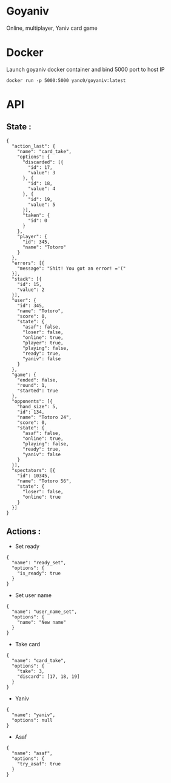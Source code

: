 # Goyaniv
Online, multiplayer, Yaniv card game

# Docker
Launch goyaniv docker container and bind 5000 port to host IP
```
docker run -p 5000:5000 yanc0/goyaniv:latest
```
# API
State :
-------

```
{
  "action_last": {
    "name": "card_take",
    "options": {
      "discarded": [{
        "id": 17,
        "value": 3
      }, {
        "id": 18,
        "value": 4
      }, {
        "id": 19,
        "value": 5
      }],
      "taken": {
        "id": 0
      }
    },
    "player": {
      "id": 345,
      "name": "Totoro"
    }
  },
  "errors": [{
    "message": "Shit! You got an error! ='("
  }],
  "stack": [{
    "id": 15,
    "value": 2
  }],
  "user": {
    "id": 345,
    "name": "Totoro",
    "score": 0,
    "state": {
      "asaf": false,
      "loser": false,
      "online": true,
      "player": true,
      "playing": false,
      "ready": true,
      "yaniv": false
    }
  },
  "game": {
    "ended": false,
    "round": 1,
    "started": true
  },
  "opponents": [{
    "hand_size": 5,
    "id": 134,
    "name": "Totoro 24",
    "score": 0,
    "state": {
      "asaf": false,
      "online": true,
      "playing": false,
      "ready": true,
      "yaniv": false
    }
  }],
  "spectators": [{
    "id": 10345,
    "name": "Totoro 56",
    "state": {
      "loser": false,
      "online": true
    }
  }]
}
```

Actions :
---------
- Set ready

```
{
  "name": "ready_set",
  "options": {
    "is_ready": true
  }
}
```

- Set user name

```
{
  "name": "user_name_set",
  "options": {
    "name": "New name"
  }
}
```

- Take card

```
{
  "name": "card_take",
  "options": {
    "take": 3,
    "discard": [17, 18, 19]
  }
}

```
- Yaniv

```
{
  "name": "yaniv",
  "options": null
}

```
- Asaf

```
{
  "name": "asaf",
  "options": {
    "try_asaf": true
  }
}
```
